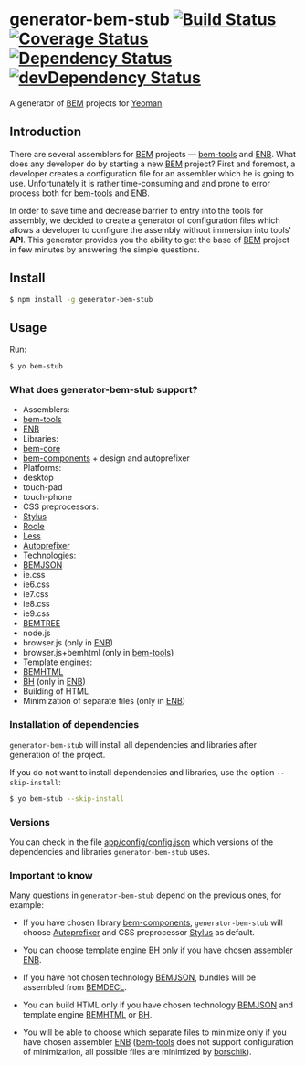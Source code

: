 # generator-bem-stub [![Build Status](https://travis-ci.org/bem/generator-bem-stub.svg)](https://travis-ci.org/bem/generator-bem-stub) [![Coverage Status](https://img.shields.io/coveralls/bem/generator-bem-stub.svg)](https://coveralls.io/r/bem/generator-bem-stub?branch=master) [![Dependency Status](https://david-dm.org/bem/generator-bem-stub.svg)](https://david-dm.org/bem/generator-bem-stub) [![devDependency Status](https://david-dm.org/bem/generator-bem-stub/dev-status.svg)](https://david-dm.org/bem/generator-bem-stub#info=devDependencies)

A generator of [BEM](http://bem.info/) projects for [Yeoman](http://yeoman.io).

## Introduction

There are several assemblers for [BEM](http://bem.info/) projects — [bem-tools](http://bem.info/tools/bem/bem-tools/) and [ENB](https://github.com/enb-make/enb). What does any developer do by starting a new [BEM](http://bem.info/) project? First and foremost, a developer creates a configuration file for an assembler which he is going to use. Unfortunately it is rather time-consuming and and prone to error process both for [bem-tools](http://bem.info/tools/bem/bem-tools/) and [ENB](https://github.com/enb-make/enb).

In order to save time and decrease barrier to entry into the tools for assembly, we decided to create a generator of configuration files which allows a developer to configure the assembly without immersion into tools' **API**. This generator provides you the ability to get the base of [BEM](http://bem.info/) project in few minutes by answering the simple questions.

## Install

```bash
$ npm install -g generator-bem-stub
```

## Usage

Run:

```bash
$ yo bem-stub
```

### What does generator-bem-stub support?

* Assemblers:
 * [bem-tools](http://bem.info/tools/bem/bem-tools/)
 * [ENB](https://github.com/enb-make/enb)
* Libraries:
 * [bem-core](http://bem.info/libs/bem-core/current/)
 * [bem-components](http://bem.info/libs/bem-components/current/) + design and autoprefixer
* Platforms:
 * desktop
 * touch-pad
 * touch-phone
* CSS preprocessors:
 * [Stylus](https://github.com/LearnBoost/stylus)
 * [Roole](https://github.com/curvedmark/roole)
 * [Less](https://github.com/less/less.js)
* [Autoprefixer](https://github.com/postcss/autoprefixer)
* Technologies:
 * [BEMJSON](http://bem.info/technology/bemjson/current/bemjson/)
 * ie.css
 * ie6.css
 * ie7.css
 * ie8.css
 * ie9.css
 * [BEMTREE](http://bem.info/technology/bemtree/current/bemtree/)
 * node.js
 * browser.js (only in [ENB](https://github.com/enb-make/enb))
 * browser.js+bemhtml (only in [bem-tools](http://bem.info/tools/bem/bem-tools/))
* Template engines:
 * [BEMHTML](http://bem.info/technology/bemhtml/current/intro/)
 * [BH](https://github.com/enb-make/bh) (only in [ENB](https://github.com/enb-make/enb))
* Building of HTML
* Minimization of separate files (only in [ENB](https://github.com/enb-make/enb))

### Installation of dependencies

`generator-bem-stub` will install all dependencies and libraries after generation of the project.

If you do not want to install dependencies and libraries, use the option `--skip-install`:

```bash
$ yo bem-stub --skip-install
```

### Versions

You can check in the file [app/config/config.json](https://github.com/bem/generator-bem-stub/blob/master/app/config/config.json#L2-L21) which versions of the dependencies and libraries `generator-bem-stub` uses.

### Important to know

Many questions in `generator-bem-stub` depend on the previous ones, for example:

* If you have chosen library [bem-components](http://bem.info/libs/bem-components/current/), `generator-bem-stub` will choose [Autoprefixer](https://github.com/postcss/autoprefixer) and CSS preprocessor [Stylus](https://github.com/LearnBoost/stylus) as default.

* You can choose template engine [BH](https://github.com/enb-make/bh) only if you have chosen assembler [ENB](https://github.com/enb-make/enb).

* If you have not chosen technology [BEMJSON](http://bem.info/technology/bemjson/current/bemjson/), bundles will be assembled from [BEMDECL](http://bem.info/technology/bemjson/current/bemjson/).

* You can build HTML only if you have chosen technology [BEMJSON](http://bem.info/technology/bemjson/current/bemjson/) and template engine [BEMHTML](http://bem.info/technology/bemhtml/current/intro/) or [BH](https://github.com/enb-make/bh).

* You will be able to choose which separate files to minimize only if you have chosen assembler [ENB](https://github.com/enb-make/enb) ([bem-tools](http://bem.info/tools/bem/bem-tools/) does not support configuration of minimization, all possible files are minimized by [borschik](http://bem.info/tools/optimizers/borschik/)).
